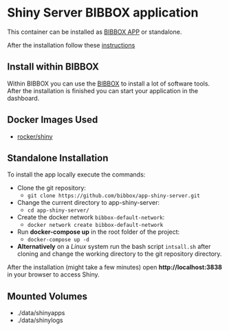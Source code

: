 # Shiny Server BIBBOX application

This container can be installed as [BIBBOX APP](https://bibbox.readthedocs.io/en/latest/ "BIBBOX") or standalone.
 
After the installation follow these [instructions](INSTALL-APP.md)

## Install within BIBBOX

Within BIBBOX you can use the [BIBBOX](https://bibbox.readthedocs.io/en/latest/ "BIBBOX") to install a lot of software tools. After the installation is finished you can start your application in the dashboard.


## Docker Images Used
 * [rocker/shiny](https://hub.docker.com/r/rocker/shiny/)
 
## Standalone Installation

To install the app locally execute the commands:
* Clone the git repository: 
  * `git clone https://github.com/bibbox/app-shiny-server.git`
* Change the current directory to app-shiny-server: 
  * `cd app-shiny-server/` 
* Create the docker network `bibbox-default-network`: 
  * `docker network create bibbox-default-network`
* Run **docker-compose up** in the root folder of the project: 
  * `docker-compose up -d`
* **Alternatively** on a *Linux* system run the bash script `intsall.sh` after cloning and change the working directory to the git repository directory.
 

After the installation (might take a few minutes) open **http://localhost:3838** in your browser to access Shiny.

## Mounted Volumes
* ./data/shinyapps
* ./data/shinylogs

